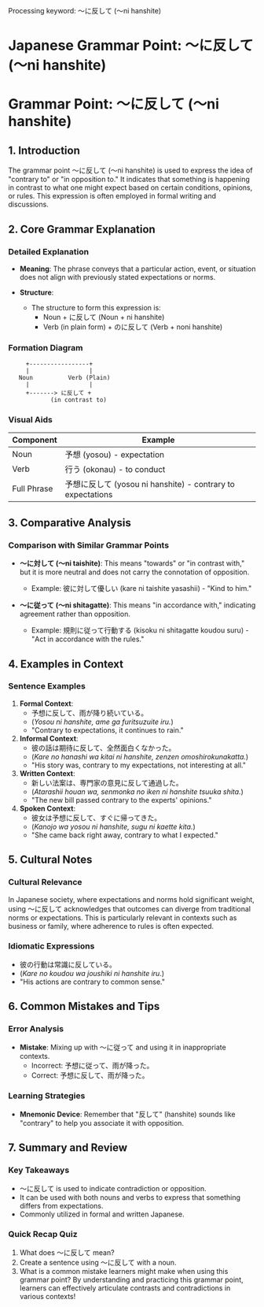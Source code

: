 Processing keyword: ～に反して (〜ni hanshite)
# Japanese Grammar Point: ～に反して (〜ni hanshite)
# Grammar Point: ～に反して (〜ni hanshite)
## 1. Introduction
The grammar point ～に反して (〜ni hanshite) is used to express the idea of "contrary to" or "in opposition to." It indicates that something is happening in contrast to what one might expect based on certain conditions, opinions, or rules. This expression is often employed in formal writing and discussions.
## 2. Core Grammar Explanation
### Detailed Explanation
- **Meaning**: The phrase conveys that a particular action, event, or situation does not align with previously stated expectations or norms.
  
- **Structure**: 
  - The structure to form this expression is:
    - Noun + に反して (Noun + ni hanshite)
    - Verb (in plain form) + のに反して (Verb + noni hanshite)
  
### Formation Diagram
```
     +-----------------+
     |                 |
   Noun          Verb (Plain)
     |                 |
     +-------> に反して +
            (in contrast to)
```
### Visual Aids
| Component | Example |
|-----------|---------|
| Noun      | 予想 (yosou) - expectation |
| Verb      | 行う (okonau) - to conduct |
| Full Phrase | 予想に反して (yosou ni hanshite) - contrary to expectations |
## 3. Comparative Analysis
### Comparison with Similar Grammar Points
- **〜に対して (〜ni taishite)**: This means "towards" or "in contrast with," but it is more neutral and does not carry the connotation of opposition. 
    - Example: 彼に対して優しい (kare ni taishite yasashii) - "Kind to him."
  
- **〜に従って (〜ni shitagatte)**: This means "in accordance with," indicating agreement rather than opposition.
    - Example: 規則に従って行動する (kisoku ni shitagatte koudou suru) - "Act in accordance with the rules."
## 4. Examples in Context
### Sentence Examples
1. **Formal Context**:
   - 予想に反して、雨が降り続いている。
   - (*Yosou ni hanshite, ame ga furitsuzuite iru.*)
   - "Contrary to expectations, it continues to rain."
2. **Informal Context**:
   - 彼の話は期待に反して、全然面白くなかった。
   - (*Kare no hanashi wa kitai ni hanshite, zenzen omoshirokunakatta.*)
   - "His story was, contrary to my expectations, not interesting at all."
3. **Written Context**:
   - 新しい法案は、専門家の意見に反して通過した。
   - (*Atarashii houan wa, senmonka no iken ni hanshite tsuuka shita.*)
   - "The new bill passed contrary to the experts' opinions."
4. **Spoken Context**:
   - 彼女は予想に反して、すぐに帰ってきた。
   - (*Kanojo wa yosou ni hanshite, sugu ni kaette kita.*)
   - "She came back right away, contrary to what I expected."
## 5. Cultural Notes
### Cultural Relevance
In Japanese society, where expectations and norms hold significant weight, using ～に反して acknowledges that outcomes can diverge from traditional norms or expectations. This is particularly relevant in contexts such as business or family, where adherence to rules is often expected.
### Idiomatic Expressions
- 彼の行動は常識に反している。
- (*Kare no koudou wa joushiki ni hanshite iru.*)
- "His actions are contrary to common sense."
## 6. Common Mistakes and Tips
### Error Analysis
- **Mistake**: Mixing up with 〜に従って and using it in inappropriate contexts. 
  - Incorrect: 予想に従って、雨が降った。
  - Correct: 予想に反して、雨が降った。
### Learning Strategies
- **Mnemonic Device**: Remember that "反して" (hanshite) sounds like "contrary" to help you associate it with opposition.
## 7. Summary and Review
### Key Takeaways
- ～に反して is used to indicate contradiction or opposition.
- It can be used with both nouns and verbs to express that something differs from expectations.
- Commonly utilized in formal and written Japanese.
### Quick Recap Quiz
1. What does ～に反して mean?
2. Create a sentence using ～に反して with a noun.
3. What is a common mistake learners might make when using this grammar point?
By understanding and practicing this grammar point, learners can effectively articulate contrasts and contradictions in various contexts!
